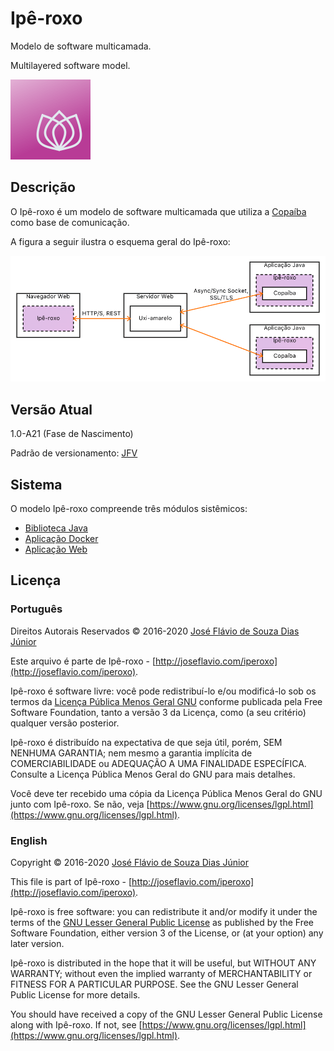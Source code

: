 # Ipê-roxo

Modelo de software multicamada.

Multilayered software model.

<img width="128px" src="projeto/Logomarca/iperoxo0128.png">

## Descrição

O Ipê-roxo é um modelo de software multicamada que utiliza a [Copaíba](http://joseflavio.com/copaiba) como base de comunicação.

A figura a seguir ilustra o esquema geral do Ipê-roxo:

<img src="projeto/EsquemaGeral.png">

## Versão Atual

1.0-A21 (Fase de Nascimento)

Padrão de versionamento: [JFV](http://joseflavio.com/jfv)

## Sistema

O modelo Ipê-roxo compreende três módulos sistêmicos:

* [Biblioteca Java](https://github.com/joseflaviojr/iperoxo/tree/master/iperoxo-java)
* [Aplicação Docker](https://github.com/joseflaviojr/iperoxo/tree/master/iperoxo-docker)
* [Aplicação Web](https://github.com/joseflaviojr/iperoxo/tree/master/iperoxo-web)

## Licença

### Português

Direitos Autorais Reservados &copy; 2016-2020 [José Flávio de Souza Dias Júnior](http://joseflavio.com)

Este arquivo é parte de Ipê-roxo - [http://joseflavio.com/iperoxo](http://joseflavio.com/iperoxo).

Ipê-roxo é software livre: você pode redistribuí-lo e/ou modificá-lo
sob os termos da [Licença Pública Menos Geral GNU](https://www.gnu.org/licenses/lgpl.html) conforme publicada pela
Free Software Foundation, tanto a versão 3 da Licença, como
(a seu critério) qualquer versão posterior.

Ipê-roxo é distribuído na expectativa de que seja útil,
porém, SEM NENHUMA GARANTIA; nem mesmo a garantia implícita de
COMERCIABILIDADE ou ADEQUAÇÃO A UMA FINALIDADE ESPECÍFICA. Consulte a
Licença Pública Menos Geral do GNU para mais detalhes.

Você deve ter recebido uma cópia da Licença Pública Menos Geral do GNU
junto com Ipê-roxo. Se não, veja [https://www.gnu.org/licenses/lgpl.html](https://www.gnu.org/licenses/lgpl.html).

### English

Copyright &copy; 2016-2020 [José Flávio de Souza Dias Júnior](http://joseflavio.com)

This file is part of Ipê-roxo - [http://joseflavio.com/iperoxo](http://joseflavio.com/iperoxo).

Ipê-roxo is free software: you can redistribute it and/or modify
it under the terms of the [GNU Lesser General Public License](https://www.gnu.org/licenses/lgpl.html) as published by
the Free Software Foundation, either version 3 of the License, or
(at your option) any later version.

Ipê-roxo is distributed in the hope that it will be useful,
but WITHOUT ANY WARRANTY; without even the implied warranty of
MERCHANTABILITY or FITNESS FOR A PARTICULAR PURPOSE. See the
GNU Lesser General Public License for more details.

You should have received a copy of the GNU Lesser General Public License
along with Ipê-roxo. If not, see [https://www.gnu.org/licenses/lgpl.html](https://www.gnu.org/licenses/lgpl.html).